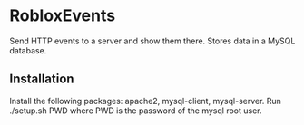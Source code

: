 # RobloxEvents
Send HTTP events to a server and show them there. Stores data in a MySQL database.

## Installation
Install the following packages: apache2, mysql-client, mysql-server. 
Run ./setup.sh PWD where PWD is the password of the mysql root user.

